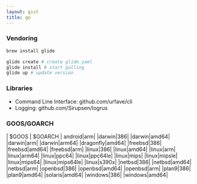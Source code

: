 ```yaml
---
layout: gist
title: go
---
```


### Vendoring

```sh
brew install glide

glide create # create glide.yaml 
glide install # start pulling
glide up # update version

```

### Libraries

- Command Line Interface: github.com/urfave/cli
- Logging: github.com/Sirupsen/logrus


### GOOS/GOARCH

| $GOOS	| $GOARCH |
android|arm|
|darwin|386|
|darwin|amd64|
|darwin|arm|
|darwin|arm64|
|dragonfly|amd64|
|freebsd|386|
|freebsd|amd64|
|freebsd|arm|
|linux|386|
|linux|amd64|
|linux|arm|
|linux|arm64|
|linux|ppc64|
|linux|ppc64le|
|linux|mips|
|linux|mipsle|
|linux|mips64|
|linux|mips64le|
|linux|s390x|
|netbsd|386|
|netbsd|amd64|
|netbsd|arm|
|openbsd|386|
|openbsd|amd64|
|openbsd|arm|
|plan9|386|
|plan9|amd64|
|solaris|amd64|
|windows|386|
|windows|amd64|
